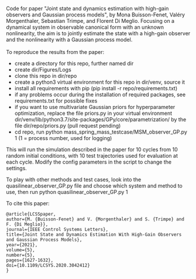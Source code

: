 Code for paper "Joint state and dynamics estimation with high-gain observers and Gaussian process models", by Mona Buisson-Fenet, Valéry
  Morgenthaler, Sebastian Trimpe, and Florent Di Meglio. Focusing on a dynamical
   system in observable canonical form with an unknown nonlinearity, the aim
    is to jointly estimate the state with a high-gain observer and the nonlinearity with a Gaussian process model. 
 \
 \
 To reproduce the results from the paper:
 - create a directory for this repo, further named dir
 - create dir/Figures/Logs
 - clone this repo in dir/repo
 - create a python3 virtual environment for this repo in dir/venv, source it
 - install all requirements with pip (pip install -r repo/requirements.txt)
 - if any problems occur during the installation of required packages, see requirements.txt for possible fixes
 - if you want to use multivariate Gaussian priors for hyperparameter
  optimization, replace the file priors.py in your virtual environment dir/venv/lib/python3.7/site-packages/GPy/core/parametrization/ by the file dir/repo/priors.py (pull request pending)
 - cd repo, run python mass_spring_mass_testcase/MSM_observer_GP.py 1 (1
  = process number, used for logging)

This will run the simulation described in the paper for 10 cycles from 10 random initial conditions, with 10
 test trajectories used for evaluation at each cycle. Modify the config parameters in the
  script to change the settings.

To play with other methods and test cases, look into the
 quasilinear_observer_GP.py file and choose which system and method to use, then run python quasilinear_observer_GP.py 1
 
To cite this paper:
```
@article{LCSSpaper,  
author={M. {Buisson-Fenet} and V. {Morgenthaler} and S. {Trimpe} and F. {Di Meglio}},  
journal={IEEE Control Systems Letters},   
title={Joint State and Dynamics Estimation With High-Gain Observers and Gaussian Process Models},   
year={2021},  
volume={5},  
number={5},  
pages={1627-1632},  
doi={10.1109/LCSYS.2020.3042412}
}
```
